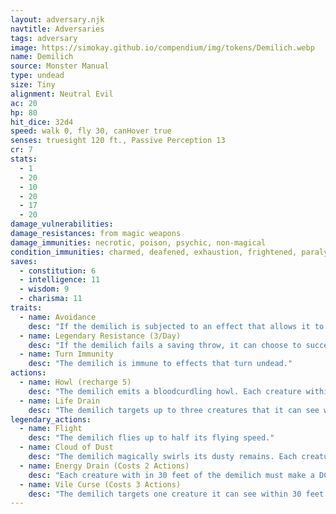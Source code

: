 ```yaml
---
layout: adversary.njk
navtitle: Adversaries
tags: adversary
image: https://simokay.github.io/compendium/img/tokens/Demilich.webp
name: Demilich
source: Monster Manual
type: undead
size: Tiny
alignment: Neutral Evil
ac: 20
hp: 80
hit_dice: 32d4
speed: walk 0, fly 30, canHover true
senses: truesight 120 ft., Passive Perception 13
cr: 7
stats:
  - 1
  - 20
  - 10
  - 20
  - 17
  - 20
damage_vulnerabilities: 
damage_resistances: from magic weapons
damage_immunities: necrotic, poison, psychic, non-magical 
condition_immunities: charmed, deafened, exhaustion, frightened, paralyzed, petrified, poisoned, prone, stunned
saves:
  - constitution: 6
  - intelligence: 11
  - wisdom: 9
  - charisma: 11
traits:
  - name: Avoidance
    desc: "If the demilich is subjected to an effect that allows it to make a saving throw to take only half damage, it instead takes no damage if it succeeds on the saving throw, and only half damage if it fails."
  - name: Legendary Resistance (3/Day)
    desc: "If the demilich fails a saving throw, it can choose to succeed instead."
  - name: Turn Immunity
    desc: "The demilich is immune to effects that turn undead."
actions:
  - name: Howl (recharge 5)
    desc: "The demilich emits a bloodcurdling howl. Each creature within 30 feet of the demilich that can hear the howl must succeed on a DC 15 Constitution saving throw or drop to 0 hit points. On a successful save, the creature is frightened until the end of its next turn."
  - name: Life Drain
    desc: "The demilich targets up to three creatures that it can see within 10 feet of it. Each target must succeed on a DC 19 Constitution saving throw or take 21 (6d6) necrotic damage, and the demilich regains hit points equal to the total damage dealt to all targets."
legendary_actions:
  - name: Flight
    desc: "The demilich flies up to half its flying speed."
  - name: Cloud of Dust
    desc: "The demilich magically swirls its dusty remains. Each creature within 10 feet of the demilich, including around a corner, must succeed on a DC 15 Constitution saving throw or be blinded until the end of the demilich's next turn. A creature that succeeds on the saving throw is immune to this effect until the end of the demilich's next turn."
  - name: Energy Drain (Costs 2 Actions)
    desc: "Each creature with in 30 feet of the demilich must make a DC 15 Constitution saving throw. On a failed save, the creature's hit point maximum is magically reduced by 10 (3d6). If a creature's hit point maximum is reduced to 0 by this effect, the creature dies. A creature's hit point maximum can be restored with the  [[greater restoration]] spell or similar magic."
  - name: Vile Curse (Costs 3 Actions)
    desc: "The demilich targets one creature it can see within 30 feet of it. The target must succeed on a DC 15 Wisdom saving throw or be magically cursed. Until the curse ends, the target has disadvantage on attack rolls and saving throws. The target can repeat the saving throw at the end of each of its turns, ending the curse on a success."
---
```

